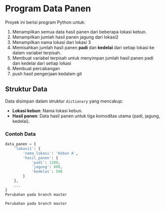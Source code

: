 # Program Data Panen

Proyek ini berisi program Python untuk:
1. Menampilkan semua data hasil panen dari beberapa lokasi kebun.
2. Menampilkan jumlah hasil panen jagung dari lokasi2
3. Menampilkan nama lokasi dari lokasi 3
4. Memisahkan jumlah hasil panen **padi** dan **kedelai** dari setiap lokasi ke dalam variabel terpisah.
5. Membuat variabel terpisah untuk menyimpan jumlah hasil panen padi dan kedelai dari setiap lokasi
6. Membuat percabangan
7. push hasil pengerjaan kedalam git

## Struktur Data
Data disimpan dalam struktur `dictionary` yang mencakup:
- **Lokasi kebun**: Nama lokasi kebun.
- **Hasil panen**: Data hasil panen untuk tiga komoditas utama (padi, jagung, kedelai).

### Contoh Data
```python
data_panen = {
    'lokasi1': {
        'nama_lokasi': 'Kebun A',
        'hasil_panen': {
            'padi': 1200,
            'jagung': 800,
            'kedelai': 500
        }
    },
    ...
}
P e r u b a h a n   p a d a   b r a n c h   m a s t e r  
 P e r u b a h a n   p a d a   b r a n c h   m a s t e r  
 